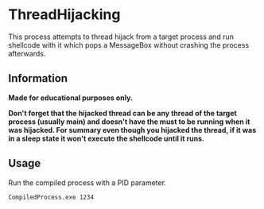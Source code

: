 # ThreadHijacking
This process attempts to thread hijack from a target process and run shellcode with it which pops a MessageBox without crashing the process afterwards.

## Information
**Made for educational purposes only.**<br>

**Don't forget that the hijacked thread can be any thread of the target process (usually main) and doesn't have the must to be running when it was hijacked. For summary even though you hijacked the thread, if it was in a sleep state it won't execute the shellcode until it runs.**

## Usage
Run the compiled process with a PID parameter.
```
CompiledProcess.exe 1234
```
